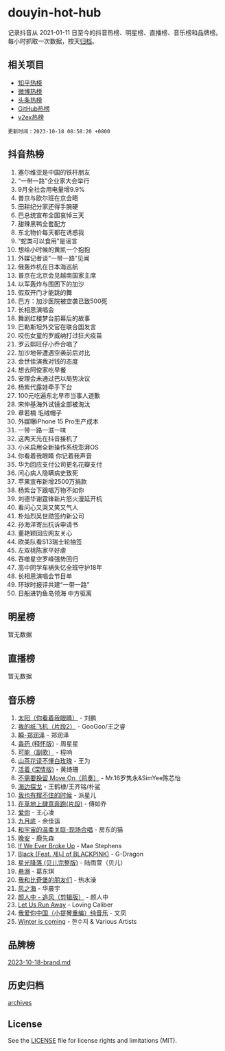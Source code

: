 # douyin-hot-hub

记录抖音从 2021-01-11 日至今的抖音热榜、明星榜、直播榜、音乐榜和品牌榜。每小时抓取一次数据，按天[归档](archives)。

## 相关项目

- [知乎热榜](https://github.com/lonnyzhang423/zhihu-hot-hub)
- [微博热榜](https://github.com/lonnyzhang423/weibo-hot-hub)
- [头条热榜](https://github.com/lonnyzhang423/toutiao-hot-hub)
- [GitHub热榜](https://github.com/lonnyzhang423/github-hot-hub)
- [v2ex热榜](https://github.com/lonnyzhang423/v2ex-hot-hub)


`更新时间：2023-10-18 08:58:20 +0800`

## 抖音热榜

1. 塞尔维亚是中国的铁杆朋友
1. “一带一路”企业家大会举行
1. 9月全社会用电量增9.9%
1. 普京与欧尔班在京会晤
1. 田耕纪分家还得手腕硬
1. 巴总统宣布全国哀悼三天
1. 甜辣黑鸭全套配方
1. 东北物价每天都在诱惑我
1. “蛇类可以食用”是谣言
1. 想给小时候的黄凯一个抱抱
1. 外媒记者谈“一带一路”见闻
1. 俄轰炸机在日本海巡航
1. 普京在北京会见越南国家主席
1. 以军轰炸与围困下的加沙
1. 假双开门才能跳的舞
1. 巴方：加沙医院被空袭已致500死
1. 长相思演唱会
1. 舞剧红楼梦台前幕后的故事
1. 巴勒斯坦外交官在联合国发言
1. 咬伤女童的罗威纳打过狂犬疫苗
1. 罗云熙旺仔小乔合唱了
1. 加沙地带遭遇空袭前后对比
1. 金世佳演我对钱的态度
1. 想去阿俊家吃早餐
1. 安理会未通过巴以局势决议
1. 杨紫代露娃牵手下台
1. 100元吃遍东北早市当事人道歉
1. 宋仲基海外试镜全部被淘汰
1. 章若楠 毛绒帽子
1. 外媒曝iPhone 15 Pro生产成本
1. 一带一路一滋一味
1. 这两天光在抖音接机了
1. 小米启用全新操作系统澎湃OS
1. 你看着我眼睛 你记着我声音
1. 华为回应支付公司更名花瓣支付
1. 问心病人隐瞒病史致死
1. 苹果宣布新增2500万捐款
1. 杨紫台下跟唱万物不如你
1. 刘德华谢霆锋新片怒火漫延开机
1. 看问心又哭又笑又气人
1. 朴灿烈吴世勋签约新公司
1. 孙海洋寄出抗诉申请书
1. 董艳颖回应网友关心
1. 欧美队看S13瑞士轮抽签
1. 左双桃陈家平好虐
1. 吞噬星空罗峰强势回归
1. 高中同学车祸失忆全班守护18年
1. 长相思演唱会节目单
1. 环球时报评共建“一带一路”
1. 日船进钓鱼岛领海 中方驱离

## 明星榜

暂无数据

## 直播榜

暂无数据

## 音乐榜

1. [太阳（你看着我眼睛）](https://sf6-cdn-tos.douyinstatic.com/obj/tos-cn-ve-2774/ogWbyIQnlBFImVbeDocRdCIYtBHlbJXgfZMvgz) - 刘鹏
1. [我的纸飞机（片段2）](https://sf3-cdn-tos.douyinstatic.com/obj/tos-cn-ve-2774/oM2ZrKcg2CD5AeRB2gkeXOFB1IxAGJdZPazYHf) - GooGoo/王之睿
1. [瞬-郑润泽](https://sf6-cdn-tos.douyinstatic.com/obj/tos-cn-ve-2774/oYXHIohzvbNAzBhHgyksWpRM4bfkDsBdBDAynw) - 郑润泽
1. [毒药 (释怀版)](https://sf6-cdn-tos.douyinstatic.com/obj/tos-cn-ve-2774/oYILMEAzspdZBIzy4frJNB8ZHPHWAhiwowd4Ad) - 周星星
1. [可能（副歌）](https://sf6-cdn-tos.douyinstatic.com/obj/tos-cn-ve-2774/cde1731888894259b333569393c2fb51) - 程响
1. [山茶花读不懂白玫瑰](https://sf3-cdn-tos.douyinstatic.com/obj/tos-cn-ve-2774/osfn8B7DktrRHEPJgPCfDbw7QDQEkwC16BxZg9) - 王为
1. [活着 (深情版)](https://sf3-cdn-tos.douyinstatic.com/obj/tos-cn-ve-2774/oY8r2TelECK2BPZbDCj8xZKBQfPbwQyCt1cggn) - 黄绮珊
1. [不需要挽留 Move On（前奏）](https://sf3-cdn-tos.douyinstatic.com/obj/tos-cn-ve-2774/ooCBhgCCkF4nExzQL9WZSUbitfA8IsDkgQIYhe) - Mr.16罗隽永&SimYee陈芯怡
1. [海边探戈](https://sf6-cdn-tos.douyinstatic.com/obj/tos-cn-ve-2774/os9gE0VQCGqt6VQkZDyBBYvfSDY0QFe3vVmubn) - 王鹤棣/王齐铭/朴鲨
1. [我也有撑不住的时候](https://sf6-cdn-tos.douyinstatic.com/obj/tos-cn-ve-2774/okmtBE1dkIBhwxeiBJeDgQnQtICZWIJUI2bjQr) - 派星儿
1. [在草地上肆意奔跑(片段)](https://sf6-cdn-tos.douyinstatic.com/obj/tos-cn-ve-2774/8831d494742f45dabdfa8adb8b817259) - 傅如乔
1. [爱你](https://sf6-cdn-tos.douyinstatic.com/obj/tos-cn-ve-2774/oEfyTFYX4gOL9DMKAJebDCAASw8hYVIXz1nYaf) - 王心凌
1. [九月底](https://sf6-cdn-tos.douyinstatic.com/obj/tos-cn-ve-2774/oMfewG4PDTFhF8iz3OGQ7ABH5i6fCgnMaoCbzZ) - 余佳运
1. [和宇宙的温柔关联-现场合唱](https://sf3-cdn-tos.douyinstatic.com/obj/tos-cn-ve-2774/o0hONGDYQBgk0e5bqDeQOonVmncA6tC2nBwZLT) - 房东的猫
1. [晚安](https://sf6-cdn-tos.douyinstatic.com/obj/tos-cn-ve-2774/a724c5e224464218839820f4e4fd632f) - 鹿先森
1. [If We Ever Broke Up](https://sf3-cdn-tos.douyinstatic.com/obj/tos-cn-ve-2774/o8onj5HDk0ImtBmO0URBfeyCDXQJMYkQ1gb8Zy) - Mae Stephens
1. [Black (Feat. 제니 of BLACKPINK)](https://sf3-cdn-tos.douyinstatic.com/obj/tos-cn-ve-2774/2eb92e2debbe4fe0a552bc099aef7f28) - G-Dragon
1. [星光降落 (贝儿完整版)](https://sf6-cdn-tos.douyinstatic.com/obj/tos-cn-ve-2774/okwB9hAwyAtsFFkFBzAX1hOOfQuIoMNs0W2Mwr) - 陆雨萱（贝儿）
1. [悬溺](https://sf6-cdn-tos.douyinstatic.com/obj/tos-cn-ve-2774/f3b6cc53d2e944beb7094a3ff01b4e03) - 葛东琪
1. [我和比奇堡的朋友们](https://sf3-cdn-tos.douyinstatic.com/obj/tos-cn-ve-2774/f0505db981ea4a6d91453a15924a82aa) - 热水澡
1. [风之海](https://sf3-cdn-tos.douyinstatic.com/obj/tos-cn-ve-2774/oInqZ2gFbCQvB6wZNnZlJpBcfDBQ8t1e1XwYAi) - 华晨宇
1. [颜人中 - 追风（剪辑版）](https://sf6-cdn-tos.douyinstatic.com/obj/tos-cn-ve-2774/9107f711ded6416ab3279a81d71597f7) - 颜人中
1. [Let Us Run Away](https://sf3-cdn-tos.douyinstatic.com/obj/tos-cn-ve-2774/a9a280d910044fb0b9f4f74b0b27e854) - Loving Caliber
1. [我爱你中国（小提琴重编）纯音乐](https://sf6-cdn-tos.douyinstatic.com/obj/tos-cn-ve-2774/362de867442c4051acadb0a43fd60af8) - 文凤
1. [Winter is coming](https://sf6-cdn-tos.douyinstatic.com/obj/tos-cn-ve-2774/0a6c12efb2d84f2ba9a243d4e1eebb4e) - 한수지 & Various Artists

## 品牌榜

[2023-10-18-brand.md](archives/2023-10-18-brand.md)

## 历史归档

[archives](archives)

## License

See the [LICENSE](LICENSE) file for license rights and limitations (MIT).
